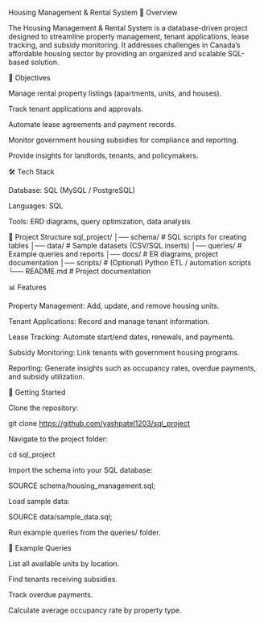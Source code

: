Housing Management & Rental System
📌 Overview

The Housing Management & Rental System is a database-driven project designed to streamline property management, tenant applications, lease tracking, and subsidy monitoring. It addresses challenges in Canada’s affordable housing sector by providing an organized and scalable SQL-based solution.

🎯 Objectives

Manage rental property listings (apartments, units, and houses).

Track tenant applications and approvals.

Automate lease agreements and payment records.

Monitor government housing subsidies for compliance and reporting.

Provide insights for landlords, tenants, and policymakers.

🛠️ Tech Stack

Database: SQL (MySQL / PostgreSQL)

Languages: SQL

Tools: ERD diagrams, query optimization, data analysis

📂 Project Structure
sql_project/
│── schema/              # SQL scripts for creating tables
│── data/                # Sample datasets (CSV/SQL inserts)
│── queries/             # Example queries and reports
│── docs/                # ER diagrams, project documentation
│── scripts/             # (Optional) Python ETL / automation scripts
└── README.md            # Project documentation

📊 Features

Property Management: Add, update, and remove housing units.

Tenant Applications: Record and manage tenant information.

Lease Tracking: Automate start/end dates, renewals, and payments.

Subsidy Monitoring: Link tenants with government housing programs.

Reporting: Generate insights such as occupancy rates, overdue payments, and subsidy utilization.

🚀 Getting Started

Clone the repository:

git clone https://github.com/yashpatel1203/sql_project


Navigate to the project folder:

cd sql_project


Import the schema into your SQL database:

SOURCE schema/housing_management.sql;


Load sample data:

SOURCE data/sample_data.sql;


Run example queries from the queries/ folder.

📖 Example Queries

List all available units by location.

Find tenants receiving subsidies.

Track overdue payments.

Calculate average occupancy rate by property type.
